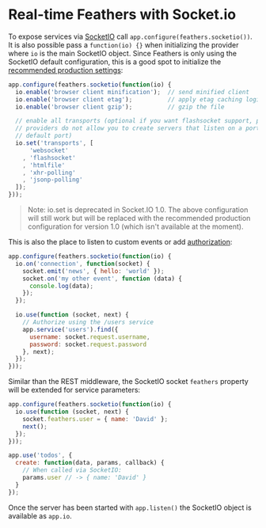 # Real-time Feathers with Socket.io

To expose services via [SocketIO](http://socket.io/) call `app.configure(feathers.socketio())`. It is also possible pass a `function(io) {}` when initializing the provider where `io` is the main SocketIO object. Since Feathers is only using the SocketIO default configuration, this is a good spot to initialize the [recommended production settings](https://github.com/LearnBoost/Socket.IO/wiki/Configuring-Socket.IO#recommended-production-settings):

```js
app.configure(feathers.socketio(function(io) {
  io.enable('browser client minification');  // send minified client
  io.enable('browser client etag');          // apply etag caching logic based on version number
  io.enable('browser client gzip');          // gzip the file

  // enable all transports (optional if you want flashsocket support, please note that some hosting
  // providers do not allow you to create servers that listen on a port different than 80 or their
  // default port)
  io.set('transports', [
      'websocket'
    , 'flashsocket'
    , 'htmlfile'
    , 'xhr-polling'
    , 'jsonp-polling'
  ]);
}));
```

> Note: io.set is deprecated in Socket.IO 1.0. The above configuration will still work but will be replaced with the recommended production configuration for version 1.0 (which isn't available at the moment).

This is also the place to listen to custom events or add [authorization](https://github.com/LearnBoost/socket.io/wiki/Authorizing):

```js
app.configure(feathers.socketio(function(io) {
  io.on('connection', function(socket) {
    socket.emit('news', { hello: 'world' });
    socket.on('my other event', function (data) {
      console.log(data);
    });
  });

  io.use(function (socket, next) {
    // Authorize using the /users service
    app.service('users').find({
      username: socket.request.username,
      password: socket.request.password
    }, next);
  });
}));
```

Similar than the REST middleware, the SocketIO socket `feathers` property will be extended
for service parameters:

```js
app.configure(feathers.socketio(function(io) {
  io.use(function (socket, next) {
    socket.feathers.user = { name: 'David' };
    next();
  });
}));

app.use('todos', {
  create: function(data, params, callback) {
    // When called via SocketIO:
    params.user // -> { name: 'David' }
  }
});
```

Once the server has been started with `app.listen()` the SocketIO object is available as `app.io`.